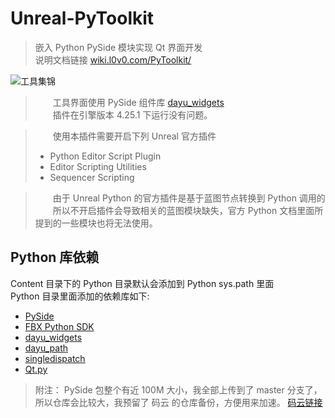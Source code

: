 # Unreal-PyToolkit

> 嵌入 Python PySide 模块实现 Qt 界面开发    
> 说明文档链接 [wiki.l0v0.com/PyToolkit/](http://wiki.l0v0.com/PyToolkit/#/)

![工具集锦](//cdn.jsdelivr.net/gh/FXTD-ODYSSEY/CG_wiki@gh-pages/unreal/PyToolkit/_img/01.png)

> &emsp;&emsp;工具界面使用 PySide 组件库 [dayu_widgets](https://github.com/phenom-films/dayu_widgets)     
> &emsp;&emsp;插件在引擎版本 4.25.1 下运行没有问题。        

> &emsp;&emsp;使用本插件需要开启下列 Unreal 官方插件    
> + Python Editor Script Plugin     
> + Editor Scripting Utilities    
> + Sequencer Scripting    

> &emsp;&emsp;由于 Unreal Python 的官方插件是基于蓝图节点转换到 Python 调用的    
> &emsp;&emsp;所以不开启插件会导致相关的蓝图模块缺失，官方 Python 文档里面所提到的一些模块也将无法使用。    

## Python 库依赖

Content 目录下的 Python 目录默认会添加到 Python sys.path 里面   
Python 目录里面添加的依赖库如下:    
+ [PySide](https://pypi.org/project/PySide/) 
+ [FBX Python SDK](https://www.autodesk.com/developer-network/platform-technologies/fbx-sdk-2020-1)
+ [dayu_widgets](https://github.com/phenom-films/dayu_widgets)
+ [dayu_path](https://github.com/phenom-films/dayu_path)
+ [singledispatch](https://pypi.org/project/singledispatch/)
+ [Qt.py](https://github.com/mottosso/Qt.py)

> 附注： PySide 包整个有近 100M 大小，我全部上传到了 master 分支了，所以仓库会比较大，我预留了 码云 的仓库备份，方便用来加速。 [码云链接](https://gitee.com/ZSD_tim/Unreal-PyToolkit)    

